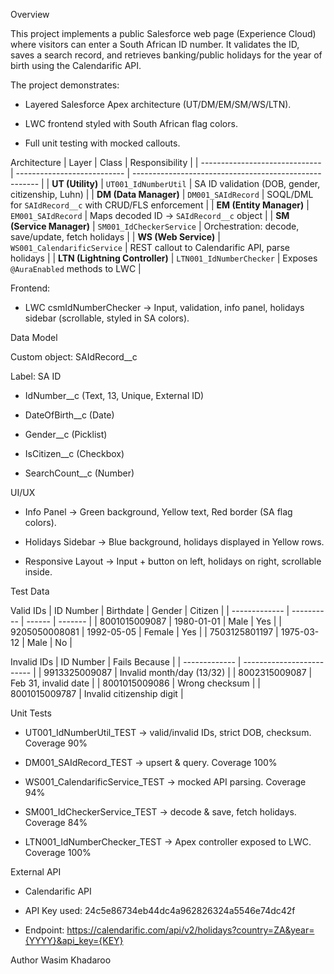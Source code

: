 Overview

This project implements a public Salesforce web page (Experience Cloud) where visitors can enter a South African ID number.
It validates the ID, saves a search record, and retrieves banking/public holidays for the year of birth using the Calendarific API.

The project demonstrates:

- Layered Salesforce Apex architecture (UT/DM/EM/SM/WS/LTN).

- LWC frontend styled with South African flag colors.

- Full unit testing with mocked callouts.

Architecture
| Layer                          | Class                       | Responsibility                                         |
| ------------------------------ | --------------------------- | ------------------------------------------------------ |
| **UT (Utility)**               | `UT001_IdNumberUtil`        | SA ID validation (DOB, gender, citizenship, Luhn)      |
| **DM (Data Manager)**          | `DM001_SAIdRecord`          | SOQL/DML for `SAIdRecord__c` with CRUD/FLS enforcement |
| **EM (Entity Manager)**        | `EM001_SAIdRecord`          | Maps decoded ID -> `SAIdRecord__c` object               |
| **SM (Service Manager)**       | `SM001_IdCheckerService`    | Orchestration: decode, save/update, fetch holidays     |
| **WS (Web Service)**           | `WS001_CalendarificService` | REST callout to Calendarific API, parse holidays       |
| **LTN (Lightning Controller)** | `LTN001_IdNumberChecker`    | Exposes `@AuraEnabled` methods to LWC                  |

Frontend:

- LWC csmIdNumberChecker -> Input, validation, info panel, holidays sidebar (scrollable, styled in SA colors).


Data Model

Custom object: SAIdRecord__c

Label: SA ID

- IdNumber__c (Text, 13, Unique, External ID)

- DateOfBirth__c (Date)

- Gender__c (Picklist)

- IsCitizen__c (Checkbox)

- SearchCount__c (Number)


UI/UX

- Info Panel -> Green background, Yellow text, Red border (SA flag colors).

- Holidays Sidebar -> Blue background, holidays displayed in Yellow rows.

- Responsive Layout -> Input + button on left, holidays on right, scrollable inside.


Test Data

Valid IDs
| ID Number     | Birthdate  | Gender | Citizen |
| ------------- | ---------- | ------ | ------- |
| 8001015009087 | 1980-01-01 | Male   | Yes     |
| 9205050008081 | 1992-05-05 | Female | Yes     |
| 7503125801197 | 1975-03-12 | Male   | No      |

Invalid IDs
| ID Number     | Fails Because             |
| ------------- | ------------------------- |
| 9913325009087 | Invalid month/day (13/32) |
| 8002315009087 | Feb 31, invalid date      |
| 8001015009086 | Wrong checksum            |
| 8001015009787 | Invalid citizenship digit |


Unit Tests

- UT001_IdNumberUtil_TEST -> valid/invalid IDs, strict DOB, checksum. Coverage 90%

- DM001_SAIdRecord_TEST -> upsert & query. Coverage 100%

- WS001_CalendarificService_TEST -> mocked API parsing. Coverage 94%

- SM001_IdCheckerService_TEST -> decode & save, fetch holidays. Coverage 84%

- LTN001_IdNumberChecker_TEST -> Apex controller exposed to LWC. Coverage 100%


External API

- Calendarific API

- API Key used: 24c5e86734eb44dc4a962826324a5546e74dc42f

- Endpoint: https://calendarific.com/api/v2/holidays?country=ZA&year={YYYY}&api_key={KEY}


Author
Wasim Khadaroo
